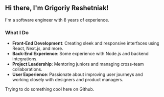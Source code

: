 ## Hi there, I'm Grigoriy Reshetniak!

I'm a software engineer with 8 years of experience.

### What I Do

- **Front-End Development**: Creating sleek and responsive interfaces using React, Next.js, and more.
- **Back-End Experience**: Some experience with Node.js and backend integrations.
- **Project Leadership**: Mentoring juniors and managing cross-team collaborations.
- **User Experience**: Passionate about improving user journeys and working closely with designers and product managers.

Trying to do something cool here on Github.

